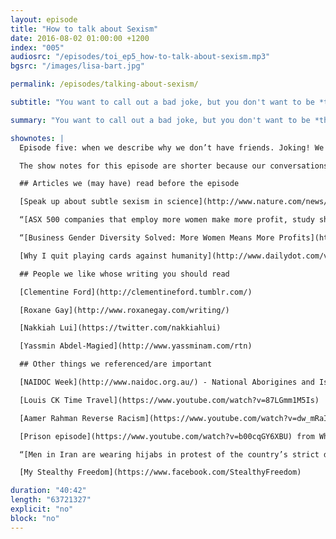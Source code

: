 ```yaml
---
layout: episode
title: "How to talk about Sexism"
date: 2016-08-02 01:00:00 +1200
index: "005"
audiosrc: "/episodes/toi_ep5_how-to-talk-about-sexism.mp3"
bgsrc: "/images/lisa-bart.jpg"

permalink: /episodes/talking-about-sexism/

subtitle: "You want to call out a bad joke, but you don't want to be *that person*. How do we talk about social topics without putting people on the defensive?"

summary: "You want to call out a bad joke, but you don't want to be *that person*. How do we talk about social topics without putting people on the defensive?"

shownotes: |
  Episode five: when we describe why we don’t have friends. Joking! We have heaps of friends, and we also know how to call said friends out when they’re being a bit terrible. Learn from our wisdom - and contribute some of yours if you want! We’re on twitter [@castinginterest](http://twitter.com/castinginterest), remember.

  The show notes for this episode are shorter because our conversations were based more in our own experiences. It should be noted that both of us were predominantly raised and live in a Western liberal democracy (that isn’t the US), so our experiences are through that lens. 

  ## Articles we (may have) read before the episode

  [Speak up about subtle sexism in science](http://www.nature.com/news/speak-up-about-subtle-sexism-in-science-1.19829) - Tricia Serio (26/4/2016), Nature

  “[ASX 500 companies that employ more women make more profit, study shows](http://www.smh.com.au/business/workplace-relations/asx-500-companies-that-employ-more-women-make-more-profit-study-shows-20160307-gnccnz.html)” - Nassem Khadem (8/3/2016), Sydney Morning Herald

  “[Business Gender Diversity Solved: More Women Means More Profits](http://www.forbes.com/sites/timworstall/2016/02/10/business-gender-diversity-solved-more-women-means-more-profits/#746bdb434b0f)” - Tim Worstall (26/2/2016), Forbes.com

  [Why I quit playing cards against humanity](http://www.dailydot.com/via/cards-against-humanity-problems/) - Jaya Saxena (18/12/2014), The Daily Dot

  ## People we like whose writing you should read

  [Clementine Ford](http://clementineford.tumblr.com/)

  [Roxane Gay](http://www.roxanegay.com/writing/)

  [Nakkiah Lui](https://twitter.com/nakkiahlui)

  [Yassmin Abdel-Magied](http://www.yassminam.com/rtn)

  ## Other things we referenced/are important

  [NAIDOC Week](http://www.naidoc.org.au/) - National Aborigines and Islanders Day Observance Committee Week

  [Louis CK Time Travel](https://www.youtube.com/watch?v=87LGmm1M5Is)

  [Aamer Rahman Reverse Racism](https://www.youtube.com/watch?v=dw_mRaIHb-M)

  [Prison episode](https://www.youtube.com/watch?v=b00cqGY6XBU) from White Man Behind a Desk

  “[Men in Iran are wearing hijabs in protest of the country’s strict dress code for women](https://www.facebook.com/NowThisNews/videos/1119441074812682/)” - video from NowThis News, 30/7/2016

  [My Stealthy Freedom](https://www.facebook.com/StealthyFreedom)

duration: "40:42"
length: "63721327"
explicit: "no"
block: "no" 
---
```

